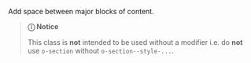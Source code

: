 Add space between major blocks of content.

> **ⓘ Notice**
>
> This class is **not** intended to be used without a modifier i.e. do **not** use `o-section` without `o-section--style-...`.
